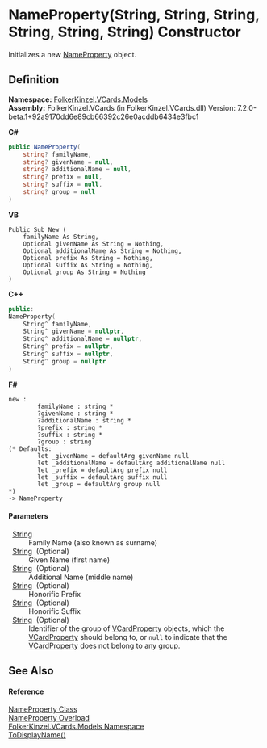 # NameProperty(String, String, String, String, String, String) Constructor


Initializes a new <a href="05694799-3c12-68af-73de-f9a8cb4807af.md">NameProperty</a> object.



## Definition
**Namespace:** <a href="10623553-9342-5b8f-9df4-6e7d1075f3df.md">FolkerKinzel.VCards.Models</a>  
**Assembly:** FolkerKinzel.VCards (in FolkerKinzel.VCards.dll) Version: 7.2.0-beta.1+92a9170dd6e89cb66392c26e0acddb6434e3fbc1

**C#**
``` C#
public NameProperty(
	string? familyName,
	string? givenName = null,
	string? additionalName = null,
	string? prefix = null,
	string? suffix = null,
	string? group = null
)
```
**VB**
``` VB
Public Sub New ( 
	familyName As String,
	Optional givenName As String = Nothing,
	Optional additionalName As String = Nothing,
	Optional prefix As String = Nothing,
	Optional suffix As String = Nothing,
	Optional group As String = Nothing
)
```
**C++**
``` C++
public:
NameProperty(
	String^ familyName, 
	String^ givenName = nullptr, 
	String^ additionalName = nullptr, 
	String^ prefix = nullptr, 
	String^ suffix = nullptr, 
	String^ group = nullptr
)
```
**F#**
``` F#
new : 
        familyName : string * 
        ?givenName : string * 
        ?additionalName : string * 
        ?prefix : string * 
        ?suffix : string * 
        ?group : string 
(* Defaults:
        let _givenName = defaultArg givenName null
        let _additionalName = defaultArg additionalName null
        let _prefix = defaultArg prefix null
        let _suffix = defaultArg suffix null
        let _group = defaultArg group null
*)
-> NameProperty
```



#### Parameters
<dl><dt>  <a href="https://learn.microsoft.com/dotnet/api/system.string" target="_blank" rel="noopener noreferrer">String</a></dt><dd>Family Name (also known as surname)</dd><dt>  <a href="https://learn.microsoft.com/dotnet/api/system.string" target="_blank" rel="noopener noreferrer">String</a>  (Optional)</dt><dd>Given Name (first name)</dd><dt>  <a href="https://learn.microsoft.com/dotnet/api/system.string" target="_blank" rel="noopener noreferrer">String</a>  (Optional)</dt><dd>Additional Name (middle name)</dd><dt>  <a href="https://learn.microsoft.com/dotnet/api/system.string" target="_blank" rel="noopener noreferrer">String</a>  (Optional)</dt><dd>Honorific Prefix</dd><dt>  <a href="https://learn.microsoft.com/dotnet/api/system.string" target="_blank" rel="noopener noreferrer">String</a>  (Optional)</dt><dd>Honorific Suffix</dd><dt>  <a href="https://learn.microsoft.com/dotnet/api/system.string" target="_blank" rel="noopener noreferrer">String</a>  (Optional)</dt><dd>Identifier of the group of <a href="e1395eb9-792c-c4d8-ee22-97939a91c58e.md">VCardProperty</a> objects, which the <a href="e1395eb9-792c-c4d8-ee22-97939a91c58e.md">VCardProperty</a> should belong to, or <code>null</code> to indicate that the <a href="e1395eb9-792c-c4d8-ee22-97939a91c58e.md">VCardProperty</a> does not belong to any group.</dd></dl>

## See Also


#### Reference
<a href="05694799-3c12-68af-73de-f9a8cb4807af.md">NameProperty Class</a>  
<a href="805db8ed-2729-e314-2202-d4d11a2bb078.md">NameProperty Overload</a>  
<a href="10623553-9342-5b8f-9df4-6e7d1075f3df.md">FolkerKinzel.VCards.Models Namespace</a>  
<a href="aa86d62b-4afa-9619-930b-8a05bc8f47bf.md">ToDisplayName()</a>  
